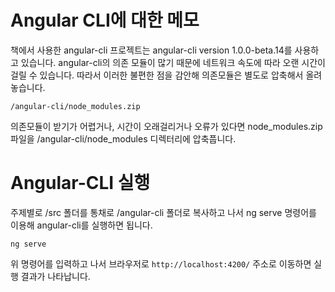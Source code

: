 # Angular CLI에 대한 메모

책에서 사용한 angular-cli 프로젝트는 angular-cli version 1.0.0-beta.14를 사용하고 있습니다. angular-cli의 의존 모듈이 많기 때문에 네트워크 속도에 따라 오랜 시간이 걸릴 수 있습니다. 따라서 이러한 불편한 점을 감안해 의존모듈은 별도로 압축해서 올려놓습니다.

	/angular-cli/node_modules.zip 

의존모듈이 받기가 어렵거나, 시간이 오래걸리거나 오류가 있다면 node_modules.zip 파일을 /angular-cli/node_modules 디렉터리에 압축풉니다.

# Angular-CLI 실행 #

주제별로 /src 폴더를 통채로 /angular-cli 폴더로 복사하고 나서 ng serve 명령어를 이용해 angular-cli를 실행하면 됩니다.

	ng serve

위 명령어를 입력하고 나서 브라우저로 `http://localhost:4200/` 주소로 이동하면 실행 결과가 나타납니다.